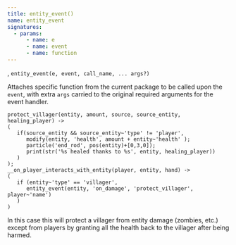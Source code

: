 ```yaml
---
title: entity_event()
name: entity_event
signatures:
  - params:
      - name: e
      - name: event
      - name: function
---
```


, `entity_event(e, event, call_name, ... args?)`

Attaches specific function from the current package to be called upon the
`event`, with extra `args` carried to the original required arguments for the
event handler.

```scarpet
protect_villager(entity, amount, source, source_entity, healing_player) ->
(
   if(source_entity && source_entity~'type' != 'player',
      modify(entity, 'health', amount + entity~'health' );
      particle('end_rod', pos(entity)+[0,3,0]);
      print(str('%s healed thanks to %s', entity, healing_player))
   )
);
__on_player_interacts_with_entity(player, entity, hand) ->
(
   if (entity~'type' == 'villager',
      entity_event(entity, 'on_damage', 'protect_villager', player~'name')
   )
)
```

In this case this will protect a villager from entity damage (zombies, etc.)
except from players by granting all the health back to the villager after being
harmed.
